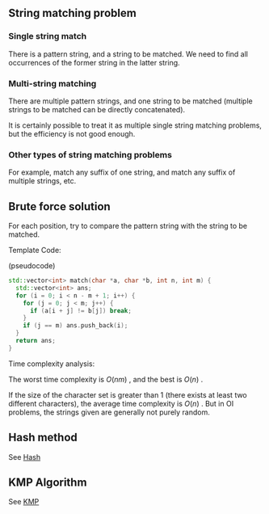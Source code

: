 ## String matching problem

### Single string match

There is a pattern string, and a string to be matched. We need to find all occurrences of the former string in the latter string.

### Multi-string matching

There are multiple pattern strings, and one string to be matched (multiple strings to be matched can be directly concatenated).

It is certainly possible to treat it as multiple single string matching problems, but the efficiency is not good enough.

### Other types of string matching problems

For example, match any suffix of one string, and match any suffix of multiple strings, etc.

## Brute force solution

For each position, try to compare the pattern string with the string to be matched.

Template Code:

(pseudocode)

```cpp
std::vector<int> match(char *a, char *b, int n, int m) {
  std::vector<int> ans;
  for (i = 0; i < n - m + 1; i++) {
    for (j = 0; j < m; j++) {
      if (a[i + j] != b[j]) break;
    }
    if (j == m) ans.push_back(i);
  }
  return ans;
}
```

Time complexity analysis:

The worst time complexity is $O(nm)$ , and the best is $O(n)$ .

If the size of the character set is greater than 1 (there exists at least two different characters), the average time complexity is $O(n)$ . But in OI problems, the strings given are generally not purely random.

## Hash method

See [Hash](./hash.md)

## KMP Algorithm

See [KMP](./kmp.md)
